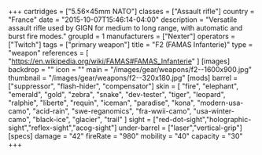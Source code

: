 +++
cartridges = ["5.56×45mm NATO"]
classes = ["Assault rifle"]
country = "France"
date = "2015-10-07T15:46:14-04:00"
description = "Versatile assault rifle used by GIGN for medium to long range, with automatic and burst fire modes."
groupId = 1
manufacturers = ["Nexter"]
operators = ["Twitch"]
tags = ["primary weapon"]
title = "F2 (FAMAS Infanterie)"
type = "weapon"
references = [
  "https://en.wikipedia.org/wiki/FAMAS#FAMAS_Infanterie"
]
[images]
  backdrop = ""
  icon = ""
  main = "/images/gear/weapons/f2--1600x900.jpg"
  thumbnail = "/images/gear/weapons/f2--320x180.jpg"
[mods]
  barrel = ["suppressor", "flash-hider", "compensator"]
  skin = [
    "fire",
    "elephant",
    "emerald",
    "gold",
    "zebra",
    "snake",
    "dev-tester",
    "tiger",
    "leopard",
    "ralphie",
    "liberte",
    "requin",
    "iceman",
    "paradise",
    "kona",
    "modern-usa-camo",
    "acid-rain",
    "swe-reganomics",
    "fra-wwii-camo",
    "usa-winter-camo",
    "black-ice",
    "glacier",
    "trail"
  ]
  sight = ["red-dot-sight","holographic-sight","reflex-sight","acog-sight"]
  under-barrel = ["laser","vertical-grip"]
[specs]
  damage = "42"
  fireRate = "980"
  mobility = "40"
  capacity = "30"
+++
